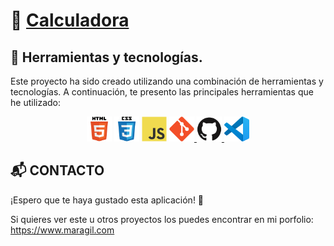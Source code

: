 # 🧮 [Calculadora](https://calculator-js.maragil.com/) 

## 🧰 Herramientas y tecnologías.

Este proyecto ha sido creado utilizando una combinación de herramientas y tecnologías. A continuación, te presento las principales herramientas que he utilizado:

<p align= 'center'>
<a href="https://www.w3schools.com/html/" target="_blank" rel="noreferrer"><img src="https://raw.githubusercontent.com/devicons/devicon/master/icons/html5/html5-original-wordmark.svg" alt="html5" width="40" height="40"/></a>
<a href="https://www.w3schools.com/css/" target="_blank" rel="noreferrer"><img src="https://raw.githubusercontent.com/devicons/devicon/master/icons/css3/css3-original-wordmark.svg" alt="css3" width="40" height="40"/></a>
<a href="https://developer.mozilla.org/en-US/docs/Web/JavaScript" target="_blank" rel="noreferrer"> <img src="https://raw.githubusercontent.com/devicons/devicon/master/icons/javascript/javascript-original.svg" alt="javascript" width="40" height="40"/></a> 
<a href="https://git-scm.com/" target="_blank" rel="noreferrer"> <img src="https://raw.githubusercontent.com/devicons/devicon/master/icons/git/git-original.svg" alt="git" width="40" height="40"/> </a>  
<a href="https://github.com/" target="_blank" rel="noreferrer"> <img src="https://raw.githubusercontent.com/devicons/devicon/master/icons/github/github-original.svg" width="40" height="40"/> </a>
<a href="https://code.visualstudio.com/" target="_blank" rel="noreferrer"> <img src="https://raw.githubusercontent.com/devicons/devicon/master/icons/vscode/vscode-original.svg" alt="vscode" width="40" height="40"/> </a>
</p>

## 📬 CONTACTO
¡Espero que te haya gustado esta aplicación! 💚

Si quieres ver este u otros proyectos los puedes encontrar en mi porfolio: <https://www.maragil.com> 
